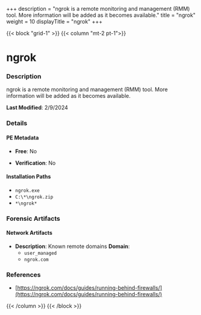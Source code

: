 +++
description = "ngrok is a remote monitoring and management (RMM) tool. More information will be added as it becomes available."
title = "ngrok"
weight = 10
displayTitle = "ngrok"
+++


{{< block "grid-1" >}}
{{< column "mt-2 pt-1">}}

# ngrok


### Description

ngrok is a remote monitoring and management (RMM) tool. More information will be added as it becomes available.



**Last Modified**: 2/9/2024

### Details


#### PE Metadata


- **Free**: No

- **Verification**: No




#### Installation Paths
- `ngrok.exe`
- `C:\*\ngrok.zip`
- `*\ngrok*`

### Forensic Artifacts




#### Network Artifacts

- **Description**: Known remote domains
  **Domain**:
    - `user_managed`
    - `ngrok.com`





### References
- [https://ngrok.com/docs/guides/running-behind-firewalls/](https://ngrok.com/docs/guides/running-behind-firewalls/)



{{< /column >}}
{{< /block >}}
